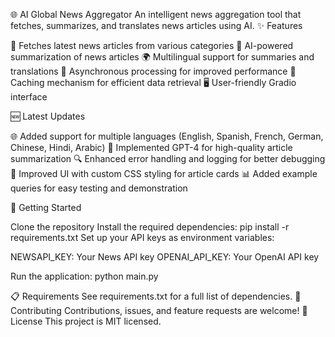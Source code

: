 🌐 AI Global News Aggregator
An intelligent news aggregation tool that fetches, summarizes, and translates news articles using AI.
✨ Features

📰 Fetches latest news articles from various categories
🤖 AI-powered summarization of news articles
🌍 Multilingual support for summaries and translations
🔄 Asynchronous processing for improved performance
💾 Caching mechanism for efficient data retrieval
🖥️ User-friendly Gradio interface

🆕 Latest Updates

🌐 Added support for multiple languages (English, Spanish, French, German, Chinese, Hindi, Arabic)
🧠 Implemented GPT-4 for high-quality article summarization
🔍 Enhanced error handling and logging for better debugging
🎨 Improved UI with custom CSS styling for article cards
📊 Added example queries for easy testing and demonstration

🚀 Getting Started

Clone the repository
Install the required dependencies: pip install -r requirements.txt
Set up your API keys as environment variables:

NEWSAPI_KEY: Your News API key
OPENAI_API_KEY: Your OpenAI API key


Run the application: python main.py

📋 Requirements
See requirements.txt for a full list of dependencies.
🤝 Contributing
Contributions, issues, and feature requests are welcome!
📜 License
This project is MIT licensed.